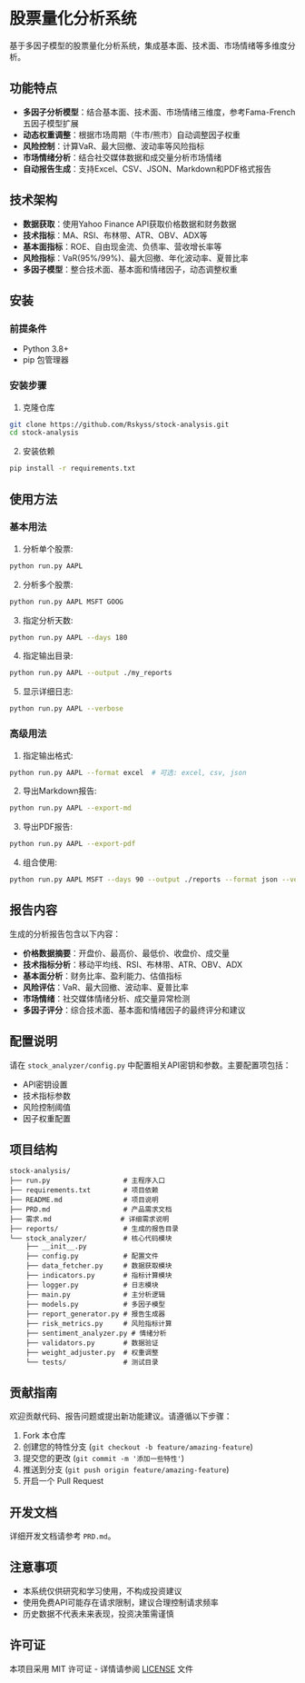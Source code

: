 # 股票量化分析系统

基于多因子模型的股票量化分析系统，集成基本面、技术面、市场情绪等多维度分析。

## 功能特点

- **多因子分析模型**：结合基本面、技术面、市场情绪三维度，参考Fama-French五因子模型扩展
- **动态权重调整**：根据市场周期（牛市/熊市）自动调整因子权重
- **风险控制**：计算VaR、最大回撤、波动率等风险指标
- **市场情绪分析**：结合社交媒体数据和成交量分析市场情绪
- **自动报告生成**：支持Excel、CSV、JSON、Markdown和PDF格式报告

## 技术架构

- **数据获取**：使用Yahoo Finance API获取价格数据和财务数据
- **技术指标**：MA、RSI、布林带、ATR、OBV、ADX等
- **基本面指标**：ROE、自由现金流、负债率、营收增长率等
- **风险指标**：VaR(95%/99%)、最大回撤、年化波动率、夏普比率
- **多因子模型**：整合技术面、基本面和情绪因子，动态调整权重

## 安装

### 前提条件

- Python 3.8+
- pip 包管理器

### 安装步骤

1. 克隆仓库
```bash
git clone https://github.com/Rskyss/stock-analysis.git
cd stock-analysis
```

2. 安装依赖
```bash
pip install -r requirements.txt
```

## 使用方法

### 基本用法

1. 分析单个股票:
```bash
python run.py AAPL
```

2. 分析多个股票:
```bash
python run.py AAPL MSFT GOOG
```

3. 指定分析天数:
```bash
python run.py AAPL --days 180
```

4. 指定输出目录:
```bash
python run.py AAPL --output ./my_reports
```

5. 显示详细日志:
```bash
python run.py AAPL --verbose
```

### 高级用法

1. 指定输出格式:
```bash
python run.py AAPL --format excel  # 可选: excel, csv, json
```

2. 导出Markdown报告:
```bash
python run.py AAPL --export-md
```

3. 导出PDF报告:
```bash
python run.py AAPL --export-pdf
```

4. 组合使用:
```bash
python run.py AAPL MSFT --days 90 --output ./reports --format json --verbose
```

## 报告内容

生成的分析报告包含以下内容：

- **价格数据摘要**：开盘价、最高价、最低价、收盘价、成交量
- **技术指标分析**：移动平均线、RSI、布林带、ATR、OBV、ADX
- **基本面分析**：财务比率、盈利能力、估值指标
- **风险评估**：VaR、最大回撤、波动率、夏普比率
- **市场情绪**：社交媒体情绪分析、成交量异常检测
- **多因子评分**：综合技术面、基本面和情绪因子的最终评分和建议

## 配置说明

请在 `stock_analyzer/config.py` 中配置相关API密钥和参数。主要配置项包括：

- API密钥设置
- 技术指标参数
- 风险控制阈值
- 因子权重配置

## 项目结构

```
stock-analysis/
├── run.py                  # 主程序入口
├── requirements.txt        # 项目依赖
├── README.md               # 项目说明
├── PRD.md                  # 产品需求文档
├── 需求.md                 # 详细需求说明
├── reports/                # 生成的报告目录
└── stock_analyzer/         # 核心代码模块
    ├── __init__.py
    ├── config.py           # 配置文件
    ├── data_fetcher.py     # 数据获取模块
    ├── indicators.py       # 指标计算模块
    ├── logger.py           # 日志模块
    ├── main.py             # 主分析逻辑
    ├── models.py           # 多因子模型
    ├── report_generator.py # 报告生成器
    ├── risk_metrics.py     # 风险指标计算
    ├── sentiment_analyzer.py # 情绪分析
    ├── validators.py       # 数据验证
    ├── weight_adjuster.py  # 权重调整
    └── tests/              # 测试目录
```

## 贡献指南

欢迎贡献代码、报告问题或提出新功能建议。请遵循以下步骤：

1. Fork 本仓库
2. 创建您的特性分支 (`git checkout -b feature/amazing-feature`)
3. 提交您的更改 (`git commit -m '添加一些特性'`)
4. 推送到分支 (`git push origin feature/amazing-feature`)
5. 开启一个 Pull Request

## 开发文档

详细开发文档请参考 `PRD.md`。

## 注意事项

- 本系统仅供研究和学习使用，不构成投资建议
- 使用免费API可能存在请求限制，建议合理控制请求频率
- 历史数据不代表未来表现，投资决策需谨慎

## 许可证

本项目采用 MIT 许可证 - 详情请参阅 [LICENSE](LICENSE) 文件 